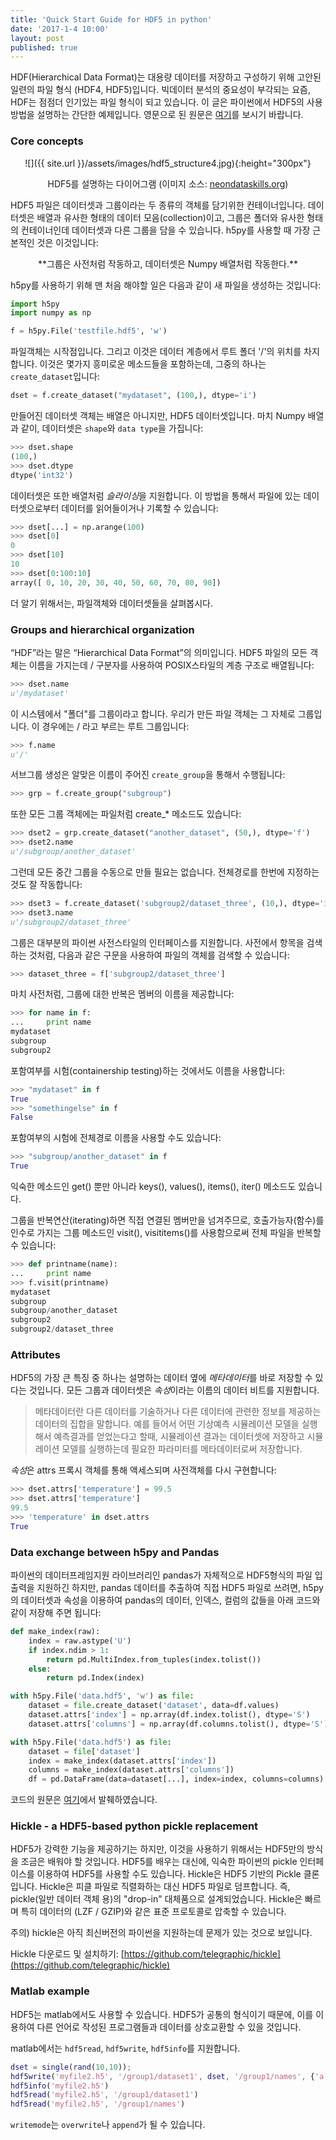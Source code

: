 ```yaml
---
title: 'Quick Start Guide for HDF5 in python'
date: '2017-1-4 10:00'
layout: post
published: true
---
```


HDF(Hierarchical Data Format)는 대용량 데이터를 저장하고 구성하기 위해 고안된 일련의 파일 형식 (HDF4, HDF5)입니다. 빅데이터 분석의 중요성이 부각되는 요즘, HDF는 점점더 인기있는 파일 형식이 되고 있습니다. 이 글은 파이썬에서 HDF5의 사용방법을 설명하는 간단한 예제입니다. 영문으로 된 원문은 [여기](http://docs.h5py.org/en/latest/quick.html)를 보시기 바랍니다.

### Core concepts

<div style="text-align:center" markdown="1">
![]({{ site.url }}/assets/images/hdf5_structure4.jpg){:height="300px"}

HDF5를 설명하는 다이어그램 (이미지 소스: [neondataskills.org](http://neondataskills.org))
</div>

HDF5 파일은 데이터셋과 그룹이라는 두 종류의 객체를 담기위한 컨테이너입니다. 데이터셋은 배열과 유사한 형태의 데이터 모음(collection)이고, 그룹은 폴더와 유사한 형태의 컨테이너인데 데이터셋과 다른 그룹을 담을 수 있습니다. h5py를 사용할 때 가장 근본적인 것은 이것입니다:

<div style="text-align:center" markdown="1">
**그룹은 사전처럼 작동하고, 데이터셋은 Numpy 배열처럼 작동한다.**
</div>

h5py를 사용하기 위해 맨 처음 해야할 일은 다음과 같이 새 파일을 생성하는 것입니다:

```python
import h5py
import numpy as np

f = h5py.File('testfile.hdf5', 'w')
```

파일객체는 시작점입니다. 그리고 이것은 데이터 계층에서 루트 폴더 '/'의 위치를 차지합니다. 이것은 몇가지 흥미로운 메소드들을 포함하는데, 그중의 하나는 `create_dataset`입니다:

```python
dset = f.create_dataset("mydataset", (100,), dtype='i')
```

만들어진 데이터셋 객체는 배열은 아니지만, HDF5 데이터셋입니다. 마치 Numpy 배열과 같이, 데이터셋은 `shape`와 `data type`을 가집니다:

```python
>>> dset.shape
(100,)
>>> dset.dtype
dtype('int32')
```

데이터셋은 또한 배열처럼 *슬라이싱*을 지원합니다. 이 방법을 통해서 파일에 있는 데이터셋으로부터 데이터를 읽어들이거나 기록할 수 있습니다:

```python
>>> dset[...] = np.arange(100)
>>> dset[0]
0
>>> dset[10]
10
>>> dset[0:100:10]
array([ 0, 10, 20, 30, 40, 50, 60, 70, 80, 90])
```

더 알기 위해서는, 파일객체와 데이터셋들을 살펴봅시다.

### Groups and hierarchical organization

“HDF”라는 말은 “Hierarchical Data Format”의 의미입니다. HDF5 파일의 모든 객체는 이름을 가지는데 / 구분자를 사용하여 POSIX스타일의 계층 구조로 배열됩니다:

```python
>>> dset.name
u'/mydataset'
```

이 시스템에서 "폴더"를 그룹이라고 합니다. 우리가 만든 파일 객체는 그 자체로 그룹입니다. 이 경우에는 / 라고 부르는 루트 그룹입니다:

```python
>>> f.name
u'/'
```

서브그룹 생성은 알맞은 이름이 주어진 `create_group`을 통해서 수행됩니다:

```python
>>> grp = f.create_group("subgroup")
```

또한 모든 그룹 객체에는 파일처럼 create_* 메소드도 있습니다:

```python
>>> dset2 = grp.create_dataset("another_dataset", (50,), dtype='f')
>>> dset2.name
u'/subgroup/another_dataset'
```

그런데 모든 중간 그룹을 수동으로 만들 필요는 없습니다. 전체경로를 한번에 지정하는 것도 잘 작동합니다:

```python
>>> dset3 = f.create_dataset('subgroup2/dataset_three', (10,), dtype='i')
>>> dset3.name
u'/subgroup2/dataset_three'
```

그룹은 대부분의 파이썬 사전스타일의 인터페이스를 지원합니다. 사전에서 항목을 검색하는 것처럼, 다음과 같은 구문을 사용하여 파일의 객체를 검색할 수 있습니다:

```python
>>> dataset_three = f['subgroup2/dataset_three']
```

마치 사전처럼, 그룹에 대한 반복은 멤버의 이름을 제공합니다:

```python
>>> for name in f:
...     print name
mydataset
subgroup
subgroup2
```

포함여부를 시험(containership testing)하는 것에서도 이름을 사용합니다:

```python
>>> "mydataset" in f
True
>>> "somethingelse" in f
False
```

포함여부의 시험에 전체경로 이름을 사용할 수도 있습니다:

```python
>>> "subgroup/another_dataset" in f
True
```

익숙한 메소드인 get() 뿐만 아니라 keys(), values(), items(), iter() 메소드도 있습니다.

그룹을 반복연산(iterating)하면 직접 연결된 멤버만을 넘겨주므로, 호출가능자(함수)를 인수로 가지는 그룹 메소드인 visit(), visititems()를 사용함으로써 전체 파일을 반복할수 있습니다:

```python
>>> def printname(name):
...     print name
>>> f.visit(printname)
mydataset
subgroup
subgroup/another_dataset
subgroup2
subgroup2/dataset_three
```

### Attributes

HDF5의 가장 큰 특징 중 하나는 설명하는 데이터 옆에 *메타데이터*를 바로 저장할 수 있다는 것입니다. 모든 그룹과 데이터셋은 *속성*이라는 이름의 데이터 비트를 지원합니다.

> 메타데이터란 다른 데이터를 기술하거나 다른 데이터에 관련한 정보를 제공하는 데이터의 집합을 말합니다. 예를 들어서 어떤 기상예측 시뮬레이션 모델을 실행해서 예측결과를 얻었는다고 할때, 시뮬레이션 결과는 데이터셋에 저장하고 시뮬레이션 모델를 실행하는데 필요한 파라미터를 메타데이터로써 저장합니다.

*속성*은 attrs 프록시 객체를 통해 액세스되며 사전객체를 다시 구현합니다:

```python
>>> dset.attrs['temperature'] = 99.5
>>> dset.attrs['temperature']
99.5
>>> 'temperature' in dset.attrs
True
```

### Data exchange between h5py and Pandas

파이썬의 데이터프레임지원 라이브러리인 pandas가 자체적으로 HDF5형식의 파일 입출력을 지원하긴 하지만, pandas 데이터를 추출하여 직접 HDF5 파일로 쓰려면, h5py의 데이터셋과 속성을 이용하여 pandas의 데이터, 인덱스, 컬럼의 값들을 아래 코드와 같이 저장해 주면 됩니다:

```python
def make_index(raw):
    index = raw.astype('U')
    if index.ndim > 1:
        return pd.MultiIndex.from_tuples(index.tolist())
    else:
        return pd.Index(index)

with h5py.File('data.hdf5', 'w') as file:
    dataset = file.create_dataset('dataset', data=df.values)
    dataset.attrs['index'] = np.array(df.index.tolist(), dtype='S')
    dataset.attrs['columns'] = np.array(df.columns.tolist(), dtype='S')

with h5py.File('data.hdf5') as file:
    dataset = file['dataset']
    index = make_index(dataset.attrs['index'])
    columns = make_index(dataset.attrs['columns'])
    df = pd.DataFrame(data=dataset[...], index=index, columns=columns)
```

코드의 원문은 [여기](https://gist.github.com/RobbieClarken/9ea7ceaaa3765f536d95)에서 발췌하였습니다. 

### Hickle - a HDF5-based python pickle replacement 

HDF5가 강력한 기능을 제공하기는 하지만, 이것을 사용하기 위해서는 HDF5만의 방식을 조금은 배워야 할 것입니다. HDF5를 배우는 대신에, 익숙한 파이썬의 pickle 인터페이스를 이용하여 HDF5를 사용할 수도 있습니다. Hickle은 HDF5 기반의 Pickle 클론입니다. Hickle은 피클 파일로 직렬화하는 대신 HDF5 파일로 덤프합니다. 즉, pickle(일반 데이터 객체 용)의 "drop-in" 대체품으로 설계되었습니다. Hickle은 빠르며 특히 데이터의 (LZF / GZIP)와 같은 표준 프로토콜로 압축할 수 있습니다. 

주의) hickle은 아직 최신버전의 파이썬을 지원하는데 문제가 있는 것으로 보입니다.

Hickle 다운로드 및 설치하기: [https://github.com/telegraphic/hickle](https://github.com/telegraphic/hickle)

### Matlab example 

HDF5는 matlab에서도 사용할 수 있습니다. HDF5가 공통의 형식이기 때문에, 이를 이용하여 다른 언어로 작성된 프로그램들과 데이터를 상호교환할 수 있을 것입니다. 

matlab에서는 `hdf5read`, `hdf5write`, `hdf5info`를 지원합니다. 

```matlab 
dset = single(rand(10,10));
hdf5write('myfile2.h5', '/group1/dataset1', dset, '/group1/names', {'a','b','cde'}); 
hdf5info('myfile2.h5')
hdf5read('myfile2.h5', '/group1/dataset1') 
hdf5read('myfile2.h5', '/group1/names') 
```

`writemode`는 `overwrite`나 `append`가 될 수 있습니다.